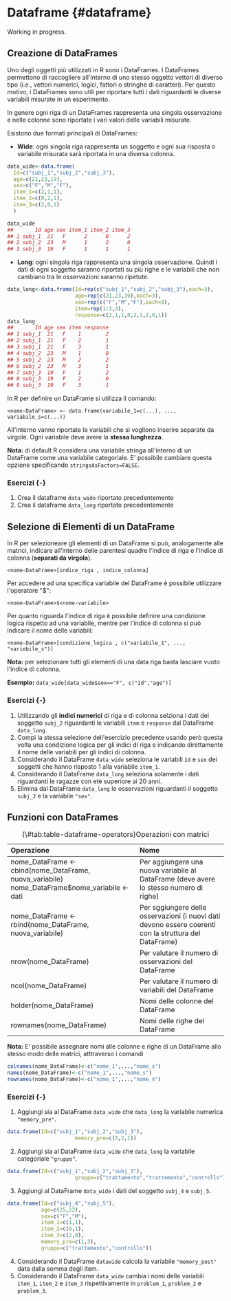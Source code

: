 # Dataframe {#dataframe}




Working in progress.

## Creazione di DataFrames

Uno degli oggetti più utilizzati in R sono i DataFrames. I DataFrames permettono di raccogliere all'interno di uno stesso oggetto vettori di diverso tipo (i.e., vettori numerici, logici, fattori o stringhe di caratteri). Per questo motivo, i DataFrames sono  utili per riportare tutti i dati riguardanti le diverse variabili misurate in un esperimento.

In genere ogni riga di un DataFrames rappresenta una singola osservazione e nelle colonne sono riportate i vari valori delle variabili misurate.

Esistono due formati principali di DataFrames:

- **Wide**: ogni singola riga rappresenta un soggetto e ogni sua risposta o variabile misurata sarà riportata in una diversa colonna.


```r
data_wide<-data.frame(
  Id=c("subj_1","subj_2","subj_3"),
  age=c(21,23,19),
  sex=c("F","M","F"),
  item_1=c(2,1,1),
  item_2=c(0,2,1),
  item_3=c(2,0,1)
  )

data_wide
##       Id age sex item_1 item_2 item_3
## 1 subj_1  21   F      2      0      2
## 2 subj_2  23   M      1      2      0
## 3 subj_3  19   F      1      1      1
```

- **Long**: ogni singola riga rappresenta una singola osservazione. Quindi i dati di ogni soggetto saranno riportati su più righe e le variabili che non cambiano tra le osservazioni saranno ripetute.


```r
data_long<-data.frame(Id=rep(c("subj_1","subj_2","subj_3"),each=3),
                      age=rep(c(21,23,19),each=3),
                      sex=rep(c("F","M","F"),each=3),
                      item=rep(1:3,3),
                      response=c(2,1,1,0,2,1,2,0,1))
data_long
##       Id age sex item response
## 1 subj_1  21   F    1        2
## 2 subj_1  21   F    2        1
## 3 subj_1  21   F    3        1
## 4 subj_2  23   M    1        0
## 5 subj_2  23   M    2        2
## 6 subj_2  23   M    3        1
## 7 subj_3  19   F    1        2
## 8 subj_3  19   F    2        0
## 9 subj_3  19   F    3        1
```

In R per definire un DataFrame si utilizza il comando:

`<nome-DataFrame> <- data.frame(variabile_1=c(...), ..., variabile_s=c(...))`

All'interno vanno riportate le variabili che  si vogliono inserire separate da virgole. Ogni variabile deve avere la **stessa lunghezza**.

**Nota:** di default R considera una variabile stringa all'interno di un DataFrame come una variabile categoriale. E' possibile cambiare questa opzione specificando `stringsAsFactors=FALSE`.


### Esercizi {-}

1. Crea il dataframe `data_wide` riportato precedentemente
2. Crea il dataframe `data_long` riportato precedentemente

## Selezione di Elementi di un DataFrame

In R per selezioneare gli elementi di un DataFrame si può, analogamente alle matrici, indicare all'interno delle parentesi quadre l'indice di riga e l'indice di colonna (**separati da virgola**).

`<nome-DataFrame>[indice_riga , indice_colonna]`

Per accedere ad una specifica  variabile del DataFrame è possibile utilizzare l'operatore "$":

`<nome-DataFrame>$<nome-variabile>`

Per quanto riguarda l'indice di riga è possibile definire una condizione logica rispetto ad una variabile, mentre per l'indice di colonna si può indicare il nome delle  variabili:

`<nome-DataFrame>[condizione_logica , c("variabile_1", ..., "variebile_s")]`

**Nota:** per selezionare tutti gli elementi di una data riga basta lasciare vuoto l'indice di colonna.

**Esempio:** `data_wide[data_wide$sex=="F", c("Id","age")]`

### Esercizi {-}

1. Utilizzando gli **indici numerici** di riga e di colonna selziona i dati del soggetto `subj_2` riguardanti le variabili `item` e `response` dal DataFrame `data_long`.
2. Compi la stessa selezione dell'esercizio precedente usando però questa volta una condizione logica per gli indici di riga e indicando direttamente il nome delle variabili per gli indici di colonna.
3. Considerando il DataFrame `data_wide` seleziona le variabili `Id` e `sex` dei soggetti che hanno risposto 1 alla variabile `item_1`.
4. Considerando il DataFrame `data_long` seleziona solamente i dati riguardanti le ragazze con etè superiore ai 20 anni.
5. Elimina dal DataFrame `data_long` le osservazioni riguardanti il soggetto `subj_2` e la variabile `"sex"`.

## Funzioni con DataFrames

<table class="table table-striped table-hover table-condensed table-responsive" style="width: auto !important; margin-left: auto; margin-right: auto;">
<caption>(\#tab:table-dataframe-operators)Operazioni con matrici</caption>
 <thead>
  <tr>
   <th style="text-align:left;"> Operazione </th>
   <th style="text-align:left;"> Nome </th>
  </tr>
 </thead>
<tbody>
  <tr>
   <td style="text-align:left;"> nome_DataFrame &lt;- cbind(nome_DataFrame, nuova_variabile) <br> nome_DataFrame$nome_variabile &lt;- dati </td>
   <td style="text-align:left;"> Per aggiungere una nuova variabile al DataFrame (deve avere lo stesso numero di righe) </td>
  </tr>
  <tr>
   <td style="text-align:left;"> nome_DataFrame &lt;- rbind(nome_DataFrame, nuova_variabile) </td>
   <td style="text-align:left;"> Per sggiungere delle osservazioni (i nuovi dati devono essere coerenti con la struttura del DataFrame) </td>
  </tr>
  <tr>
   <td style="text-align:left;"> nrow(nome_DataFrame) </td>
   <td style="text-align:left;"> Per valutare il numero di osservazioni del DataFrame </td>
  </tr>
  <tr>
   <td style="text-align:left;"> ncol(nome_DataFrame) </td>
   <td style="text-align:left;"> Per valutare il numero di variabili del DataFrame </td>
  </tr>
  <tr>
   <td style="text-align:left;"> holder(nome_DataFrame) </td>
   <td style="text-align:left;"> Nomi delle colonne del DataFrame </td>
  </tr>
  <tr>
   <td style="text-align:left;"> rownames(nome_DataFrame) </td>
   <td style="text-align:left;"> Nomi delle righe del DataFrame </td>
  </tr>
</tbody>
</table>


**Nota:** E' possibile assegnare nomi alle colonne e righe di un DataFrame allo stesso modo delle matrici, atttraverso i comandi


```r
colnames(nome_DataFrame)<-c("nome_1",...,"nome_s")
names(nome_DataFrame)<-c("nome_1",...,"nome_s")
rownames(nome_DataFrame)<-c("nome_1",...,"nome_n")
```

### Esercizi {-}

1. Aggiungi sia al DataFrame `data_wide` che `data_long` la variabile numerica `"memory_pre"`.

```r
data.frame(Id=c("subj_1","subj_2","subj_3"),
                      memory_pre=c(3,2,1))
```

2. Aggiungi sia al DataFrame `data_wide` che `data_long` la variabile categoriale `"gruppo"`.

```r
data.frame(Id=c("subj_1","subj_2","subj_3"),
                      gruppo=c("trattamento","trattemento","controllo"))
```
3. Aggiungi al DataFrame `data_wide` i dati del soggetto `subj_4` e `subj_5`.

```r
data.frame(Id=c("subj_4","subj_5"),
           age=c(25,22),
           sex=c("F","M"),
           item_1=c(1,1),
           item_2=c(0,1),
           item_3=c(2,0),
           memory_pre=c(1,3),
           gruppo=c("trattemento","controllo"))
```
4. Considerando il DataFrame `datawide` calcola la variabile `"memory_post"` data dalla somma degli item.
5. Considerando il DataFrame `data_wide` cambia i nomi delle variabili `item_1`, `item_2` e `item_3` rispettivamente in `problem_1`, `problem_2` e `problem_3`.


    


